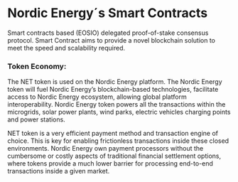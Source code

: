 # Nordic Energy´s Smart Contracts

Smart contracts based (EOSIO) delegated proof-of-stake consensus protocol. Smart Contract aims to provide a novel blockchain solution to meet the speed and scalability required.


### Token Economy:

The NET token is used on the Nordic Energy platform. The Nordic Energy token will fuel Nordic Energy’s blockchain-based technologies, facilitate access to Nordic Energy ecosystem, allowing global platform interoperability. Nordic Energy token powers all the transactions within the microgrids, solar power plants, wind parks, electric vehicles charging points and power stations. 

NET token is a very efficient payment method and transaction engine of choice. This is key for enabling frictionless transactions inside these closed environments. Nordic Energy own payment processors without the cumbersome or costly aspects of traditional financial settlement options, where tokens provide a much lower barrier for processing end-to-end transactions inside a given market.
